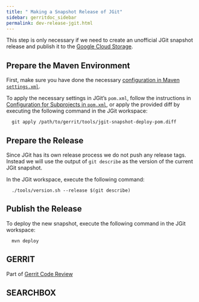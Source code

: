 ```yaml
---
title: " Making a Snapshot Release of JGit"
sidebar: gerritdoc_sidebar
permalink: dev-release-jgit.html
---
```

This step is only necessary if we need to create an unofficial JGit
snapshot release and publish it to the [Google Cloud
Storage](https://developers.google.com/storage/).

## Prepare the Maven Environment

First, make sure you have done the necessary [configuration in Maven
`settings.xml`](dev-release-deploy-config.html#deploy-configuration-settings-xml).

To apply the necessary settings in JGit’s `pom.xml`, follow the
instructions in [Configuration for Subprojects in
`pom.xml`](dev-release-deploy-config.html#deploy-configuration-subprojects),
or apply the provided diff by executing the following command in the
JGit workspace:

``` 
  git apply /path/to/gerrit/tools/jgit-snapshot-deploy-pom.diff
```

## Prepare the Release

Since JGit has its own release process we do not push any release tags.
Instead we will use the output of `git describe` as the version of the
current JGit snapshot.

In the JGit workspace, execute the following command:

``` 
  ./tools/version.sh --release $(git describe)
```

## Publish the Release

To deploy the new snapshot, execute the following command in the JGit
workspace:

``` 
  mvn deploy
```

## GERRIT

Part of [Gerrit Code Review](index.html)

## SEARCHBOX

